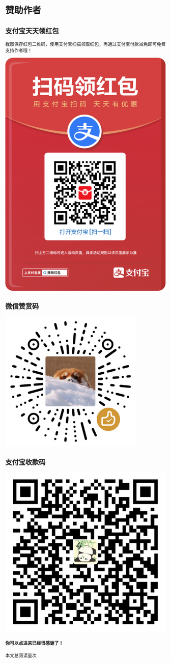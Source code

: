 # 赞助作者

<script async src="//busuanzi.ibruce.info/busuanzi/2.3/busuanzi.pure.mini.js">
</script>

## 支付宝天天领红包
截图保存红包二维码，使用支付宝扫描领取红包，再通过支付宝付款减免即可免费支持作者哦！

![zfbhd.png](./image/zfbhd.jpg)

## 微信赞赏码

![wx.png](./image/wx.png)

## 支付宝收款码

![zfb.jpg](./image/zfb.jpg)

#### 你可以点进来已经很感谢了！

本文总阅读量<span id="busuanzi_value_page_pv"></span>次
